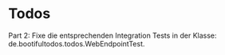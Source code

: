# Todos

Part 2: Fixe die entsprechenden Integration Tests in der Klasse:
 de.bootifultodos.todos.WebEndpointTest.
